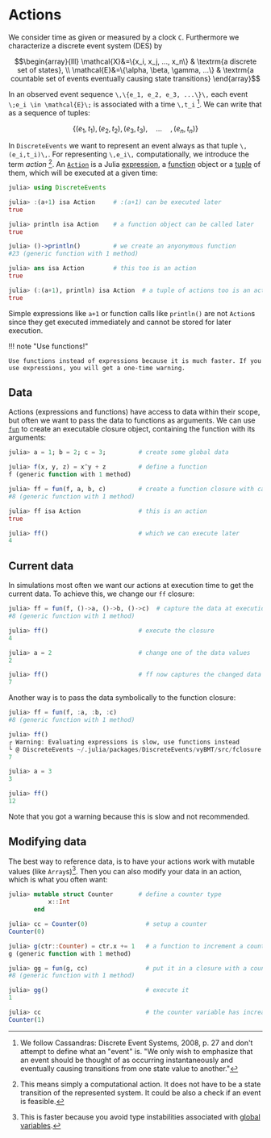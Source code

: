 # Actions

We consider time as given or measured by a clock ``C``. Furthermore we characterize a discrete event system (DES) by

```math
\begin{array}{lll}
  \mathcal{X}&=\{x_i, x_j, ..., x_n\} & \textrm{a discrete set of states}, \\
  \mathcal{E}&=\{\alpha, \beta, \gamma, ...\} & \textrm{a countable set of events eventually causing state transitions}
\end{array}
```

In an observed event sequence ``\,\{e_1, e_2, e_3, ...\}\,`` each event ``\;e_i \in \mathcal{E}\;`` is associated with a time ``\,t_i`` [^1]. We can write that as a sequence of tuples:

```math
\{(e_1,t_1),(e_2,t_2),(e_3,t_3),\hspace{1em}...\hspace{1em}, (e_n,t_n)\}
```

In `DiscreteEvents` we want to represent an event always as that tuple ``\,(e_i,t_i)\,``. For representing ``\,e_i\,`` computationally, we introduce the term *action* [^2]. An [`Action`](https://pbayer.github.io/DiscreteEvents.jl/dev/usage/#DiscreteEvents.Action) is a Julia [expression](https://docs.julialang.org/en/v1/manual/metaprogramming/#Expressions-and-evaluation-1), a [function](https://docs.julialang.org/en/v1/manual/functions/) object or a [tuple](https://docs.julialang.org/en/v1/manual/functions/#Tuples-1) of them, which will be executed at a given time:

```julia
julia> using DiscreteEvents

julia> :(a+1) isa Action     # :(a+1) can be executed later
true

julia> println isa Action    # a function object can be called later
true

julia> ()->println()         # we create an anyonymous function
#23 (generic function with 1 method)

julia> ans isa Action        # this too is an action
true

julia> (:(a+1), println) isa Action  # a tuple of actions too is an action
true
```

Simple expressions like `a+1` or function calls like `println()` are not `Action`s since they get executed immediately and cannot be stored for later execution.

!!! note "Use functions!"

    Use functions instead of expressions because it is much faster. If you use expressions, you will get a one-time warning.

## Data

Actions (expressions and functions) have access to data within their scope, but often we want to pass the data to functions as arguments. We can use [`fun`](https://pbayer.github.io/DiscreteEvents.jl/dev/usage/#DiscreteEvents.fun) to create an executable closure object, containing the function with its arguments:

```julia
julia> a = 1; b = 2; c = 3;         # create some global data

julia> f(x, y, z) = x^y + z         # define a function
f (generic function with 1 method)

julia> ff = fun(f, a, b, c)         # create a function closure with captured data
#8 (generic function with 1 method)

julia> ff isa Action                # this is an action
true

julia> ff()                         # which we can execute later
4
```  

## Current data

In simulations most often we want our actions at execution time to get the current data. To achieve this, we change our `ff` closure:

```julia
julia> ff = fun(f, ()->a, ()->b, ()->c)  # capture the data at execution time
#8 (generic function with 1 method)

julia> ff()                         # execute the closure
4

julia> a = 2                        # change one of the data values
2

julia> ff()                         # ff now captures the changed data
7
```

Another way is to pass the data symbolically to the function closure:

```julia
julia> ff = fun(f, :a, :b, :c)
#8 (generic function with 1 method)

julia> ff()
┌ Warning: Evaluating expressions is slow, use functions instead
└ @ DiscreteEvents ~/.julia/packages/DiscreteEvents/vyBMT/src/fclosure.jl:37
7

julia> a = 3
3

julia> ff()
12
```

Note that you got a warning because this is slow and not recommended.

## Modifying data

The best way to reference data, is to have your actions work with mutable values (like `Array`s)[^3]. Then you can also modify your data in an action, which is what you often want:

```julia
julia> mutable struct Counter       # define a counter type
           x::Int
       end

julia> cc = Counter(0)                # setup a counter
Counter(0)

julia> g(ctr::Counter) = ctr.x += 1   # a function to increment a counter
g (generic function with 1 method)

julia> gg = fun(g, cc)                # put it in a closure with a counter variable
#8 (generic function with 1 method)

julia> gg()                           # execute it
1

julia> cc                             # the counter variable has increased
Counter(1)
```

[^1]: We follow Cassandras: Discrete Event Systems, 2008, p. 27 and don't attempt to define what an "event" is. "We only wish to emphasize that an event should be thought of as occurring instantaneously and eventually causing transitions from one state value to another."
[^2]: This means simply a computational action. It does not have to be a state transition of the represented system. It could be also a check if an event is feasible.
[^3]: This is faster because you avoid type instabilities associated with [global variables](https://docs.julialang.org/en/v1/manual/performance-tips/#Avoid-global-variables-1).
